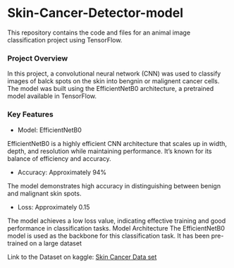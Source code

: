 # Skin-Cancer-Detector-model
This repository contains the code and files for an animal image classification project using TensorFlow.

### Project Overview
In this project, a convolutional neural network (CNN) was used to classify images of balck spots on the skin into bengnin or malignent cancer cells. The model was built using the EfficientNetB0 architecture, a pretrained model available in TensorFlow.

### Key Features
* Model: EfficientNetB0

EfficientNetB0 is a highly efficient CNN architecture that scales up in width, depth, and resolution while maintaining performance. It’s known for its balance of efficiency and accuracy.
* Accuracy: Approximately 94%

The model demonstrates high accuracy in distinguishing between benign and malignant skin spots.
* Loss: Approximately 0.15

The model achieves a low loss value, indicating effective training and good performance in classification tasks.
Model Architecture
The EfficientNetB0 model is used as the backbone for this classification task. It has been pre-trained on a large dataset

Link to the Dataset on kaggle: [ Skin Cancer Data set](https://www.kaggle.com/datasets/shashanks1202/skin-cancer-dataset)
